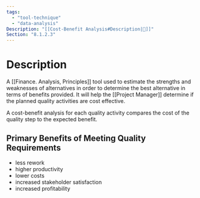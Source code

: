 ```yaml
---
tags:
  - "tool-technique"
  - "data-analysis"
Description: "[[Cost-Benefit Analysis#Description|📝]]"
Section: "8.1.2.3"
---
```

# Description
A [[Finance. Analysis, Principles]] tool used to estimate the strengths and weaknesses of alternatives in order to determine the best alternative in terms of benefits provided. It will help the [[Project Manager]] determine if the planned quality activities are cost effective.

A cost-benefit analysis for each quality activity compares the cost of the quality step to the expected benefit.
## Primary Benefits of Meeting Quality Requirements
- less rework
- higher productivity
- lower costs
- increased stakeholder satisfaction
- increased profitability